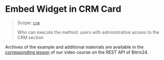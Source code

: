 # Embed Widget in CRM Card

> Scope: [`crm`](../../../api-reference/scopes/permissions.md)
>
> Who can execute the method: users with administrative access to the CRM section

Archives of the example and additional materials are available in the [corresponding lesson](https://helpdesk.bitrix24.com/courses/index.php?COURSE_ID=268&LESSON_ID=26026&LESSON_PATH=25400.25996.26000.26026) of our video course on the REST API of Bitrix24.